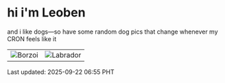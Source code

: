 # hi i'm Leoben

and i like dogs—so have some random dog pics that change whenever my CRON feels like it

|  |  |
|--------|----------|
| ![Borzoi](https://random-dog-vercel.vercel.app/api/random-borzoi?v=1758495317) | ![Labrador](https://random-dog-vercel.vercel.app/api/random-labrador?v=1758495317) |

Last updated: 2025-09-22 06:55 PHT

